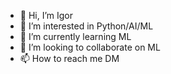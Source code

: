 - 👋 Hi, I’m Igor
- 👀 I’m interested in Python/AI/ML
- 🌱 I’m currently learning ML
- 💞️ I’m looking to collaborate on ML
- 📫 How to reach me DM

<!---
Oz-z-z/Oz-z-z is a ✨ special ✨ repository because its `README.md` (this file) appears on your GitHub profile.
You can click the Preview link to take a look at your changes.
--->

